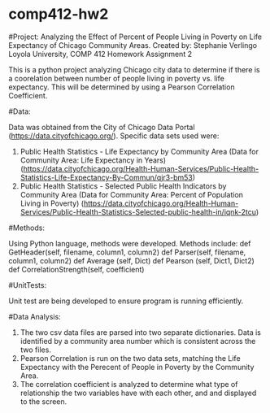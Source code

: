 # comp412-hw2
#Project: Analyzing the Effect of Percent of People Living in Poverty on Life Expectancy of Chicago Community Areas.
Created by: Stephanie Verlingo
Loyola University, COMP 412 Homework Assignment 2

This is a python project analyzing Chicago city data to determine if there is a coorelation between number of people living in poverty vs. life expectancy. This will be determined by using a Pearson Correlation Coefficient.

#Data:

Data was obtained from the City of Chicago Data Portal (https://data.cityofchicago.org/).
Specific data sets used were:

1. Public Health Statistics - Life Expectancy by Community Area (Data for Community Area: Life Expectancy in Years) (https://data.cityofchicago.org/Health-Human-Services/Public-Health-Statistics-Life-Expectancy-By-Commun/qjr3-bm53)
2. Public Health Statistics - Selected Public Health Indicators by Community Area (Data for Community Area: Percent of Population Living in Poverty) (https://data.cityofchicago.org/Health-Human-Services/Public-Health-Statistics-Selected-public-health-in/iqnk-2tcu)

#Methods:

Using Python language, methods were developed. Methods include: 
 def GetHeader(self, filename, column1, column2)
 def Parser(self, filename, column1, column2) 
 def Average (self, Dict)
 def Pearson (self, Dict1, Dict2)
 def CorrelationStrength(self, coefficient)

#UnitTests:

Unit test are being developed to ensure program is running efficiently.

#Data Analysis:

1. The two csv data files are parsed into two separate dictionaries. Data is identified by a community area number which is consistent across the two files.
2. Pearson Correlation is run on the two data sets, matching the Life Expectancy with the Perecent of People in Poverty by the Community Area.
3. The correlation coefficient is analyzed to determine what type of relationship the two variables have with each other, and and displayed to the screen.


